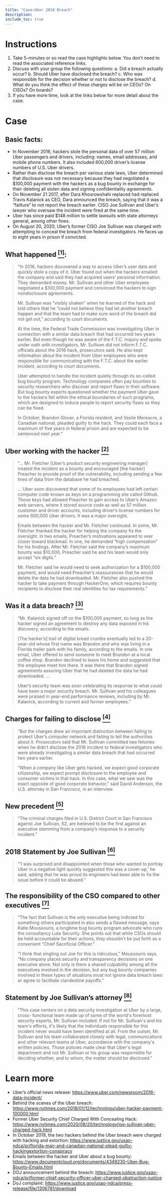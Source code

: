 ```yaml
---
title: "Case—Uber 2018 Breach"
description:
include_toc: true
---
```


# Instructions

1.	Take 5-minutes or so read the case highlights below. You don’t need to read the
    associated reference links.
2.	Discuss with your group the following questions:
    a.	Did a breach actually occur?
    b.	Should Uber have disclosed the breach?
    c.	Who was responsible for the decision whether or not to disclose the breach?
    d.	What do you think the effect of these charges will be on CEOs? On CISOs? On boards?
3.	If you have more time, look at the links below for more detail about the case.

# Case

## Basic facts:

*	In November 2016, hackers stole the personal data of over 57 million Uber passengers and drivers, including: names, email addresses, and mobile phone numbers. It also included 600,000 driver’s license numbers of U.S. Uber drivers.
*	Rather than disclose the breach per various state laws, Uber determined that disclosure was not necessary because they had negotiated a $100,000 payment with the hackers as a bug bounty in exchange for their deleting all stolen data and signing confidentiality agreements.
*	On November 21 2017, after Dara Khosrowshahi replaced had replaced Travis Kalanick as CEO, Dara announced the breach, saying that it was a “failture” to not report the breach earlier. CISO Joe Sullivan and Uber’s lawyer who oversaw the incident were fired at the same time.
*	Uber has since paid $148 million to settle lawsuits with state attorneys general, among other fines.
*	On August 20, 2020, Uber’s former CISO Joe Sullivan was charged with attempting to conceal the breach from federal investigators. He faces up to eight years in prison if convicted.

## What happened [<sup>[1]</sup>](https://www.nytimes.com/2020/08/20/technology/joe-sullivan-uber-charged-hack.html):

> “In 2016, hackers discovered a way to access Uber’s user data and quickly stole a copy of it. Uber found out when the hackers emailed the company and said they had acquired users’ personal information. They demanded money. Mr. Sullivan and other Uber employees negotiated a $100,000 payment and convinced the hackers to sign nondisclosure agreements.
>
> Mr. Sullivan was “visibly shaken” when he learned of the hack and told others that he “could not believe they had let another breach happen and that the team had to make sure word of the breach did not get out,” according to court documents.
>
> At the time, the Federal Trade Commission was investigating Uber in connection with a similar data breach that had occurred two years earlier. But even though he was aware of the F.T.C. inquiry and spoke under oath with investigators, Mr. Sullivan did not inform F.T.C. officials about the 2016 hack, prosecutors said. He also kept information about the incident from Uber employees who were responsible for communicating with the F.T.C. about the earlier incident, according to court documents.
>
> Uber attempted to handle the incident quietly through its so-called bug bounty program. Technology companies often pay bounties to security researchers who discover and report flaws in their software. But bug bounty experts questioned whether the payment Uber gave to the hackers fell within the ethical boundaries of such programs, which are designed to induce people to report security flaws so they can be fixed.
>
> In October, Brandon Glover, a Florida resident, and Vasile Mereacre, a Canadian national, pleaded guilty to the hack. They could each face a maximum of five years in federal prison and are expected to be sentenced next year.”

## Uber working with the hacker [<sup>[2]</sup>](https://www.nytimes.com/2018/01/12/technology/uber-hacker-payment-100000.html)

> “… Mr. Fletcher [Uber’s product security engineering manager] treated the incident as a bounty and encouraged [the hacker] Preacher to provide proof of the vulnerability, including sending a few lines of data from the database he had breached.
>
> … Uber soon discovered that some of its employees had left certain computer code known as keys on a programming site called Github. Those keys had allowed Preacher to gain access to Uber’s Amazon web servers, where it stored source code as well as 57 million customer and driver accounts, including driver’s license numbers for some 600,000 Uber drivers. It was a major oversight.
>
> Emails between the hacker and Mr. Fletcher continued. In some, Mr. Fletcher thanked the hacker for helping the company fix the oversight. In two emails, Preacher’s motivations appeared to veer closer toward blackmail. In one, he demanded “high compensation” for his findings. After Mr. Fletcher said the company’s maximum bounty was $10,000, Preacher said he and his team would only accept “six digits.”
>
> Mr. Fletcher said he would need to seek authorization for a $100,000 payment, and would need Preacher’s reassurances that he would delete the data he had downloaded. Mr. Fletcher also pushed the hacker to take payment through HackerOne, which requires bounty recipients to disclose their real identities for tax requirements.”

## Was it a data breach? [<sup>[3]</sup>](https://www.nytimes.com/2018/01/12/technology/uber-hacker-payment-100000.html)

> “Mr. Kalanick signed off on the $100,000 payment, so long as the hacker signed an agreement to destroy any data exposed in his discovery, according to the emails.
>
> [The hacker’s] trail of digital bread crumbs eventually led to a 20-year-old whose first name was Brandon and who was living in a Florida trailer park with his family, according to the emails. In one email, Uber offered to send someone to meet Brandon at a local coffee shop. Brandon declined to leave his home and suggested that the employee meet him there. It was there that Brandon signed agreements assuring Uber that he had deleted the data he had downloaded. …
>
> Uber’s security team was soon celebrating its response to what could have been a major security breach. Mr. Sullivan and his colleagues were praised in year-end performance reviews, including by Mr. Kalanick, according to current and former employees.”

## Charges for failing to disclose [<sup>[4]</sup>](https://www.nytimes.com/2020/08/20/technology/joe-sullivan-uber-charged-hack.html)

> “But the charges drew an important distinction between failing to protect Uber’s computer network and failing to tell the authorities about it. Prosecutors said that Mr. Sullivan committed two felonies when he didn’t disclose the 2016 incident to federal investigators who were already investigating a similar data breach that had occurred two years earlier.
>
> “When a company like Uber gets hacked, we expect good corporate citizenship, we expect prompt disclosure to the employee and consumer victims in that hack. In this case, what we saw was the exact opposite of good corporate behavior,” said David Anderson, the U.S. attorney in San Francisco, in an interview.

## New precedent [<sup>[5]</sup>](https://www.nytimes.com/2020/08/20/technology/joe-sullivan-uber-charged-hack.html)

> “The criminal charges filed in U.S. District Court in San Francisco against Joe Sullivan, 52, are believed to be the first against an executive stemming from a company’s response to a security incident.”

## 2018 Statement by Joe Sullivan [<sup>[6]</sup>](https://www.nytimes.com/2018/01/12/technology/uber-hacker-payment-100000.html)

> “‘I was surprised and disappointed when those who wanted to portray Uber in a negative light quickly suggested this was a cover-up,’ he said, adding that he was proud its engineers had been able to fix the issue before it could be abused.”

## The responsibility of the CSO compared to other executives [<sup>[7]</sup>](https://www.wired.com/story/uber-exec-joe-sullivan-data-breach-indictment/)

> “The fact that Sullivan is the only executive being indicted for something others participated in also sends a flawed message, says Katie Moussouris, a longtime bug bounty program advocate who runs the consultancy Luta Security. She points out that while CSOs should be held accountable for their actions, they shouldn't be put forth as a convenient "Chief Sacrificial Officer."
>
> "I think that singling out Joe for this is ridiculous," Moussouris says. "No company places security and transparency decisions on one executive alone. Not only is there a shared culpability among all the executives involved in the decision, but any bug bounty companies involved in these types of situations must not ignore data breach laws or agree to facilitate clandestine payoffs."

## Statement by Joe Sullivan’s attorney [<sup>[8]</sup>](https://twitter.com/KimZetter/status/1296550033030971392?s=20)

> “This case centers on a data security investigation at Uber by a large, cross- functional team made up of some of the world's foremost security experts, Mr. Sullivan included. If not for Mr. Sullivan's and his team's efforts, it's likely that the individuals responsible for this incident never would have been identified at all. From the outset, Mr. Sullivan and his team collaborated closely with legal, communications and other relevant teams at Uber, accordance with the company's written policies. Those policies made clear that Uber's legal department and not Mr. Sullivan or his group was responsible for deciding whether, and to whom, the matter should be disclosed.”

# Learn more

*	Uber’s official news release: <https://www.uber.com/newsroom/2016-data-incident/>
*	Behind the scenes of the Uber breach: <https://www.nytimes.com/2018/01/12/technology/uber-hacker-payment-100000.html>
*	Former Uber Security Chief Charged With Concealing Hack: <https://www.nytimes.com/2020/08/20/technology/joe-sullivan-uber-charged-hack.html>
*	In October 2019, the two hackers behind the Uber breach were charged with hacking and extortion: <https://www.justice.gov/usao-ndca/pr/florida-man-and-canadian-national-plead-guilty-hackingextortion-conspiracy>
*	Emails between the hacker and Uber about a bug bounty: <https://www.documentcloud.org/documents/4349230-Uber-Bug-Bounty-Emails.html>
*	DOJ announcement behind the breach: <https://www.justice.gov/usao-ndca/pr/former-chief-security-officer-uber-charged-obstruction-justice>
*	DoJ complaint: <https://www.justice.gov/usao-ndca/press-release/file/1306781/download>

